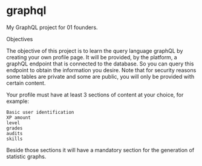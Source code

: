 # graphql

My GraphQL project for 01 founders.

Objectives

The objective of this project is to learn the query language graphQL by creating your own profile page. It will be provided,
by the platform, a graphQL endpoint that is connected to the database. So you can query this endpoint to obtain the information you desire.
Note that for security reasons some tables are private and some are public, you will only be provided with certain content.

Your profile must have at least 3 sections of content at your choice, for example:

    Basic user identification
    XP amount
    level
    grades
    audits
    skills

Beside those sections it will have a mandatory section for the generation of statistic graphs.
